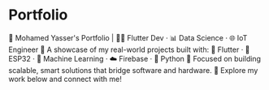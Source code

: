 # Portfolio
🚀 Mohamed Yasser's Portfolio | 👨‍💻 Flutter Dev · 📊 Data Science · 🌐 IoT Engineer  💼 A showcase of my real-world projects built with: 📱 Flutter · 📡 ESP32 · 🧠 Machine Learning · ☁️ Firebase · 🐍 Python  🎯 Focused on building scalable, smart solutions that bridge software and hardware.  🔗 Explore my work below and connect with me!
